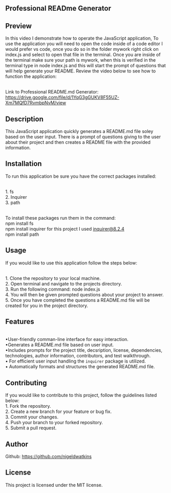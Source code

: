 ## Professional READme Generator

## Preview

In this video I demonstrate how to operate the JavaScript application, To use the application you will need to open the code inside of a code editor I would prefer vs code, once you do so in the folder mywork right click on index.js and select to open that file in the terminal. Once you are inside of the terminal make sure your path is mywork, when this is verified in the terminal type in node index.js and this will start the prompt of questions that will help generate your README. Review the video below to see how to function the application:

<br> Link to Professional README.md Generator: https://drive.google.com/file/d/1YqG3gGUKV8F55UZ-Xm7MQfD7RvmbpNvM/view 

## Description

This JavaScript application quickly generates a README.md file soley based on the user input. There is a prompt of questions giving to the user about their project and then creates a README file with the provided information.

## Installation 

To run this application be sure you have the correct packages installed: 

<br> 1. fs
<br> 2. Inquirer 
<br> 3. path

<br> To install these packages run them in the command: 
<br> npm install fs
<br> npm install inquirer for this project I used inquirer@8.2.4
<br> npm install path

## Usage
If you would like to use this application follow the steps below:

<br> 1. Clone the repository to your local machine.
<br> 2. Open terminal and navigate to the projects directory.
<br> 3. Run the following command:  node index.js
<br> 4. You will then be given prompted questions about your project to answer.
<br> 5. Once you have completed the questions a README.md file will be created for you in the project directory.

## Features 
<br> •User-friendly comman-line interface for easy interaction.
<br> •Generates a README.md file based on user input.
<br> •Includes prompts for the project title, decsription, license, dependencies, technologies, author information, contributors, and test walkthrough.
<br> • For efficient user input handling the `inquirer` package is utilized.
<br> • Automatically formats and structures the generated README.md file.

## Contributing 

If you would like to contribute to this project, follow the guidelines listed below: 
<br> 1. Fork the repository.
<br> 2. Create a new branch for your feature or bug fix.
<br> 3. Commit your changes.
<br> 4. Push your branch to your forked repository. 
<br> 5. Submit a pull request.

## Author
Github: https://github.com/nigeldwatkins

## License
This project is licensed under the MIT license.